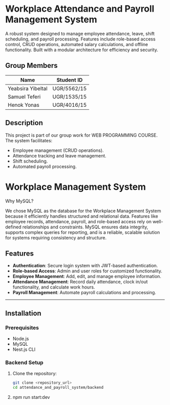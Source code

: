 # Workplace Attendance and Payroll Management System  

A robust system designed to manage employee attendance, leave, shift scheduling, and payroll processing. Features include role-based access control, CRUD operations, automated salary calculations, and offline functionality. Built with a modular architecture for efficiency and security.  

## Group Members  
| Name                | Student ID    |  
|---------------------|---------------|  
| Yeabsira Yibeltal   | UGR/5562/15   |  
| Samuel Teferi       | UGR/1535/15   |  
| Henok Yonas         | UGR/4016/15   |  

## Description  
This project is part of our group work for WEB PROGRAMMING COURSE. The system facilitates:  
- Employee management (CRUD operations).  
- Attendance tracking and leave management.  
- Shift scheduling.  
- Automated payroll processing.

# Workplace Management System

Why MySQL?

We chose MySQL as the database for the Workplace Management System because it efficiently handles structured and relational data. Features like employee records, attendance, payroll, and role-based access rely on well-defined relationships and constraints. MySQL ensures data integrity, supports complex queries for reporting, and is a reliable, scalable solution for systems requiring consistency and structure.
## Features
- **Authentication**: Secure login system with JWT-based authentication.
- **Role-based Access**: Admin and user roles for customized functionality.
- **Employee Management**: Add, edit, and manage employee information.
- **Attendance Management**: Record daily attendance, clock in/out functionality, and calculate work hours.
- **Payroll Management**: Automate payroll calculations and processing.

---

## Installation

### Prerequisites
- Node.js
- MySQL
- Nest.js CLI

### Backend Setup
1. Clone the repository:
   ```bash
   git clone <repository_url>
   cd attendance_and_payroll_system/backend
2. npm run start:dev

